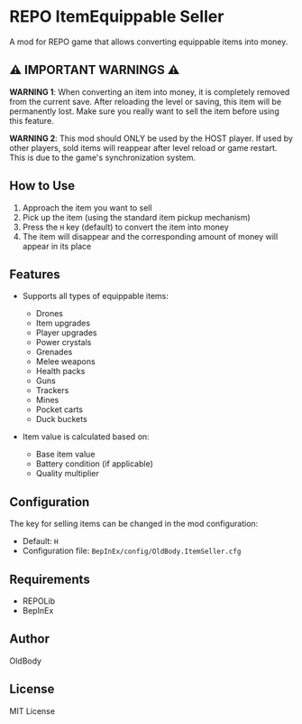 # REPO ItemEquippable Seller

A mod for REPO game that allows converting equippable items into money.

## ⚠️ IMPORTANT WARNINGS ⚠️

**WARNING 1**: When converting an item into money, it is completely removed from the current save. After reloading the level or saving, this item will be permanently lost. Make sure you really want to sell the item before using this feature.

**WARNING 2**: This mod should ONLY be used by the HOST player. If used by other players, sold items will reappear after level reload or game restart. This is due to the game's synchronization system.

## How to Use

1. Approach the item you want to sell
2. Pick up the item (using the standard item pickup mechanism)
3. Press the `H` key (default) to convert the item into money
4. The item will disappear and the corresponding amount of money will appear in its place

## Features

- Supports all types of equippable items:
  - Drones
  - Item upgrades
  - Player upgrades
  - Power crystals
  - Grenades
  - Melee weapons
  - Health packs
  - Guns
  - Trackers
  - Mines
  - Pocket carts
  - Duck buckets

- Item value is calculated based on:
  - Base item value
  - Battery condition (if applicable)
  - Quality multiplier

## Configuration

The key for selling items can be changed in the mod configuration:
- Default: `H`
- Configuration file: `BepInEx/config/OldBody.ItemSeller.cfg`

## Requirements

- REPOLib
- BepInEx 

## Author

OldBody

## License

MIT License
